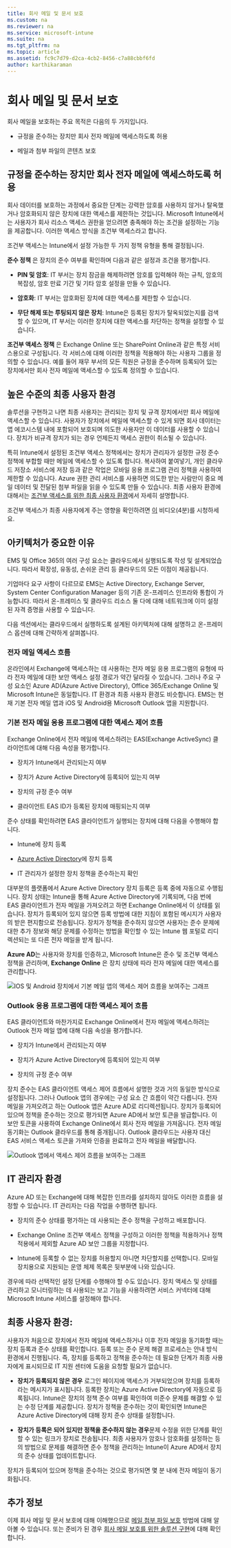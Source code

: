 ```yaml
---
title: 회사 메일 및 문서 보호
ms.custom: na
ms.reviewer: na
ms.service: microsoft-intune
ms.suite: na
ms.tgt_pltfrm: na
ms.topic: article
ms.assetid: fc9c7d79-d2ca-4cb2-8456-c7a88cbbf6fd
author: karthikaraman
---
```


# 회사 메일 및 문서 보호
회사 메일을 보호하는 주요 목적은 다음의 두 가지입니다.

-   규정을 준수하는 장치만 회사 전자 메일에 액세스하도록 허용

-   메일과 첨부 파일의 콘텐츠 보호

## 규정을 준수하는 장치만 회사 전자 메일에 액세스하도록 허용
회사 데이터를 보호하는 과정에서 중요한 단계는 강력한 암호를 사용하지 않거나 탈옥했거나 암호화되지 않은 장치에 대한 액세스를 제한하는 것입니다. Microsoft Intune에서는 사용자가 회사 리소스 액세스 권한을 얻으려면 충족해야 하는 조건을 설정하는 기능을 제공합니다. 이러한 액세스 방식을 조건부 액세스라고 합니다.

조건부 액세스는 Intune에서 설정 가능한 두 가지 정책 유형을 통해 결정됩니다.

**준수 정책** 은 장치의 준수 여부를 확인하며 다음과 같은 설정과 조건을 평가합니다.

-   **PIN 및 암호**: IT 부서는 장치 잠금을 해제하려면 암호를 입력해야 하는 규칙, 암호의 복잡성, 암호 만료 기간 및 기타 암호 설정을 만들 수 있습니다.

-   **암호화**: IT 부서는 암호화된 장치에 대한 액세스를 제한할 수 있습니다.

-   **무단 해제 또는 루팅되지 않은 장치**: Intune은 등록된 장치가 탈옥되었는지를 검색할 수 있으며, IT 부서는 이러한 장치에 대한 액세스를 차단하는 정책을 설정할 수 있습니다.

**조건부 액세스 정책** 은 Exchange Online 또는 SharePoint Online과 같은 특정 서비스용으로 구성됩니다. 각 서비스에 대해 이러한 정책을 적용해야 하는 사용자 그룹을 정의할 수 있습니다. 예를 들어 재무 부서의 모든 직원은 규정을 준수하며 등록되어 있는 장치에서만 회사 전자 메일에 액세스할 수 있도록 정의할 수 있습니다.

## 높은 수준의 최종 사용자 환경
솔루션을 구현하고 나면 최종 사용자는 관리되는 장치 및 규격 장치에서만 회사 메일에 액세스할 수 있습니다. 사용자가 장치에서 메일에 액세스할 수 있게 되면 회사 데이터는 앱 에코시스템 내에 포함되어 보호되며 의도한 사용자만 이 데이터를 사용할 수 있습니다. 장치가 비규격 장치가 되는 경우 언제든지 액세스 권한이 취소될 수 있습니다.

특히 Intune에서 설정된 조건부 액세스 정책에서는 장치가 관리자가 설정한 규정 준수 정책에 부합할 때만 메일에 액세스할 수 있도록 합니다. 복사하여 붙여넣기, 개인 클라우드 저장소 서비스에 저장 등과 같은 작업은 모바일 응용 프로그램 관리 정책을 사용하여 제한할 수 있습니다. Azure 권한 관리 서비스를 사용하면 의도한 받는 사람만이 중요 메일 데이터 및 전달된 첨부 파일을 읽을 수 있도록 만들 수 있습니다. 최종 사용자 환경에 대해서는 [조건부 액세스를 위한 최종 사용자 환경](../Solutions/end-user-experience-conditional-access.md)에서 자세히 설명합니다.


조건부 액세스가 최종 사용자에게 주는 영향을 확인하려면 [이](https://www.youtube.com/watch?feature=player_embedded&v=lYx3YIezccg) 비디오(4분)를 시청하세요.

## 아키텍처가 중요한 이유
EMS 및 Office 365의 여러 구성 요소는 클라우드에서 실행되도록 작성 및 설계되었습니다. 따라서 확장성, 유동성, 손쉬운 관리 등 클라우드의 모든 이점이 제공됩니다.

기업마다 요구 사항이 다르므로 EMS는 Active Directory, Exchange Server, System Center Configuration Manager 등의 기존 온-프레미스 인프라와 통합이 가능합니다. 따라서 온-프레미스 및 클라우드 리소스 둘 다에 대해 네트워크에 이미 설정된 자격 증명을 사용할 수 있습니다.

다음 섹션에서는 클라우드에서 실행하도록 설계된 아키텍처에 대해 설명하고 온-프레미스 옵션에 대해 간략하게 살펴봅니다.

### 전자 메일 액세스 흐름
온라인에서 Exchange에 액세스하는 데 사용하는 전자 메일 응용 프로그램의 유형에 따라 전자 메일에 대한 보안 액세스 설정 경로가 약간 달라질 수 있습니다. 그러나 주요 구성 요소인 Azure AD(Azure Active Directory), Office 365/Exchange Online 및 Microsoft Intune은 동일합니다. IT 환경과 최종 사용자 환경도 비슷합니다. EMS는 현재 기본 전자 메일 앱과 iOS 및 Android용 Microsoft Outlook 앱을 지원합니다.

### 기본 전자 메일 응용 프로그램에 대한 액세스 제어 흐름
Exchange Online에서 전자 메일에 액세스하려는 EAS(Exchange ActiveSync) 클라이언트에 대해 다음 속성을 평가합니다.

-   장치가 Intune에서 관리되는지 여부

-   장치가 Azure Active Directory에 등록되어 있는지 여부

-   장치의 규정 준수 여부

-   클라이언트 EAS ID가 등록된 장치에 매핑되는지 여부

준수 상태를 확인하려면 EAS 클라이언트가 실행되는 장치에 대해 다음을 수행해야 합니다.

-   Intune에 장치 등록

-   [Azure Active Directory](https://msdn.microsoft.com/en-us/6a14cb1f-a058-4453-8ede-d9f4a66a7073.aspx)에 장치 등록

-   IT 관리자가 설정한 장치 정책을 준수하는지 확인

대부분의 플랫폼에서 Azure Active Directory 장치 등록은 등록 중에 자동으로 수행됩니다. 장치 상태는 Intune을 통해 Azure Active Directory에 기록되며, 다음 번에 EAS 클라이언트가 전자 메일을 가져오려고 하면 Exchange Online에서 이 상태를 읽습니다. 장치가 등록되어 있지 않으면 등록 방법에 대한 지침이 포함된 메시지가 사용자의 받은 편지함으로 전송됩니다. 장치가 정책을 준수하지 않으면 사용자는 준수 문제에 대한 추가 정보와 해당 문제를 수정하는 방법을 확인할 수 있는 Intune 웹 포털로 리디렉션되는 또 다른 전자 메일을 받게 됩니다.

**Azure AD**는 사용자와 장치를 인증하고, Microsoft Intune은 준수 및 조건부 액세스 정책을 관리하며, **Exchange Online** 은 장치 상태에 따라 전자 메일에 대한 액세스를 관리합니다.

![IOS 및 Android 장치에서 기본 메일 앱의 액세스 제어 흐름을 보여주는 그래프](./media/ProtectEmail/Access-Control-Flow-For-Native-Email-Apps.png)

### Outlook 응용 프로그램에 대한 액세스 제어 흐름
EAS 클라이언트와 마찬가지로 Exchange Online에서 전자 메일에 액세스하려는 Outlook 전자 메일 앱에 대해 다음 속성을 평가합니다.

-   장치가 Intune에서 관리되는지 여부

-   장치가 Azure Active Directory에 등록되어 있는지 여부

-   장치의 규정 준수 여부

장치 준수는 EAS 클라이언트 액세스 제어 흐름에서 설명한 것과 거의 동일한 방식으로 설정됩니다. 그러나 Outlook 앱의 경우에는 구성 요소 간 흐름이 약간 다릅니다. 전자 메일을 가져오려고 하는 Outlook 앱은 Azure AD로 리디렉션됩니다. 장치가 등록되어 있으며 정책을 준수하는 것으로 평가되면 Azure AD에서 보안 토큰을 발급합니다. 이 보안 토큰을 사용하여 Exchange Online에서 회사 전자 메일을 가져옵니다. 전자 메일 동기화는 Outlook 클라우드를 통해 중개됩니다. Outlook 클라우드는 사용자 대신 EAS 서비스 액세스 토큰을 가져와 인증을 완료하고 전자 메일을 배달합니다.

![Outlook 앱에서 액세스 제어 흐름을 보여주는 그래프](./media/ProtectEmail/Access-Control-Flow-For-Outlook-App.png)

## IT 관리자 환경
Azure AD 또는 Exchange에 대해 복잡한 인프라를 설치하지 않아도 이러한 흐름을 설정할 수 있습니다. IT 관리자는 다음 작업을 수행하면 됩니다.

-   장치의 준수 상태를 평가하는 데 사용되는 준수 정책을 구성하고 배포합니다.

-   Exchange Online 조건부 액세스 정책을 구성하고 이러한 정책을 적용하거나 정책 적용에서 제외할 Azure AD 보안 그룹을 지정합니다.

-   Intune에 등록할 수 없는 장치를 허용할지 아니면 차단할지를 선택합니다. 모바일 장치용으로 지원되는 운영 체제 목록은 뒷부분에 나와 있습니다.

경우에 따라 선택적인 설정 단계를 수행해야 할 수도 있습니다. 장치 액세스 및 상태를 관리하고 모니터링하는 데 사용되는 보고 기능을 사용하려면 서비스 커넥터에 대해 Microsoft Intune 서비스를 설정해야 합니다.

## 최종 사용자 환경:
사용자가 처음으로 장치에서 전자 메일에 액세스하거나 이후 전자 메일을 동기화할 때는 장치 등록과 준수 상태를 확인합니다. 등록 또는 준수 문제 해결 프로세스는 안내 방식 환경에서 진행됩니다. 즉, 장치를 등록하고 정책을 준수하는 데 필요한 단계가 최종 사용자에게 표시되므로 IT 지원 센터에 도움을 요청할 필요가 없습니다.

-   **장치가 등록되지 않은 경우** 로그인 페이지에 액세스가 거부되었으며 장치를 등록하라는 메시지가 표시됩니다. 등록한 장치는 Azure Active Directory에 자동으로 등록됩니다. Intune은 장치의 정책 준수 여부를 확인하여 미준수 문제를 해결할 수 있는 수정 단계를 제공합니다. 장치가 정책을 준수하는 것이 확인되면 Intune은 Azure Active Directory에 대해 장치 준수 상태를 설정합니다.

-   **장치가 등록은 되어 있지만 정책을 준수하지 않는 경우**문제 수정을 위한 단계를 확인할 수 있는 링크가 장치로 전송됩니다. 최종 사용자가 암호나 암호화를 설정하는 등의 방법으로 문제를 해결하면 준수 정책을 관리하는 Intune이 Azure AD에서 장치의 준수 상태를 업데이트합니다.

장치가 등록되어 있으며 정책을 준수하는 것으로 평가되면 몇 분 내에 전자 메일이 동기화됩니다.

## 추가 정보
이제 회사 메일 및 문서 보호에 대해 이해했으므로 [메일 첨부 파일 보호](../Solutions/protect-email-attachments.md) 방법에 대해 알아볼 수 있습니다. 또는 준비가 된 경우 [회사 메일 보호를 위한 솔루션 구현](../Solutions/implement-solution.md)에 대해 확인합니다.


<!--HONumber=Apr16_HO2-->


